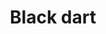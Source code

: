 ---
layout: item
title: Black dart
item-id: 3093
datatable: true
id: 3093
name: "Black dart"
members: true
lowalch: 0
highalch: 0
examine: "A deadly throwing dart with a black tip."
monsters:
  - id: 4088
    name: "Soldier"
    members: true
    combat_level: 48
    wiki_url: "https://oldschool.runescape.wiki/w/Soldier_(Burthorpe)"
    drops:
      - quantity: "6"
        rarity: 0.078125
    image: "https://oldschool.runescape.wiki/images/c/c2/Soldier_%28Burthorpe%29.png?578f3"
---